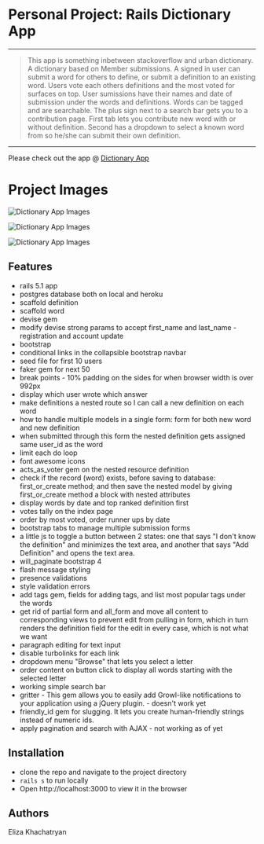 # Personal Project: Rails Dictionary App
______________________

 > This app is something inbetween stackoverflow and urban dictionary. A dictionary based on Member submissions. A signed in user can submit a word for others to define, or submit a definition to an existing word. Users vote each others definitions and the most voted for surfaces on top. User sumissions have their names and date of submission under the words and definitions. Words can be tagged and are searchable. The plus sign next to a search bar gets you to a contribution page. First tab lets you contribute new word with or without definition. Second has a dropdown to select a known word from so he/she can submit their own definition.
_______________________

Please check out the app @ [Dictionary App](https://dictionaryapp-lizk.herokuapp.com/)

# Project Images

![Dictionary App Images](https://drive.google.com/uc?export=view&id=1YDXDYADKGjwC9DAYH3611kTKqxkoL_vE)

![Dictionary App Images](https://drive.google.com/uc?export=view&id=18VoihkF3l6qT4JzjUETvERTUNXXhxc5G)

![Dictionary App Images](https://drive.google.com/uc?export=view&id=12mC6OLUOQ3QtTeOBMlDl16Ogw2k7b-8l)

## Features

* rails 5.1 app
* postgres database both on local and heroku
* scaffold definition
* scaffold word
* devise gem 
* modify devise strong params to accept first_name and last_name - registration and account update
* bootstrap
* conditional links in the collapsible bootstrap navbar
* seed file for first 10 users
* faker gem for next 50
* break points - 10% padding on the sides for when browser width is over 992px
* display which user wrote which answer
* make definitions a nested route so I can call a new definition on each word
* how to handle multiple models in a single form: form for both new word and new definition
* when submitted through this form the nested definition gets assigned same user_id as the word
* limit each do loop
* font awesome icons
* acts_as_voter gem on the nested resource definition
* check if the record (word) exists, before saving to database: first_or_create method; and then save the nested model by giving first_or_create method a block with nested attributes
* display words by date and top ranked definition first
* votes tally on the index page
* order by most voted, order runner ups by date
* bootstrap tabs to manage multiple submission forms
* a little js to toggle a button between 2 states: one that says "I don't know the definition" and minimizes the text area, and another that says "Add Definition" and opens the text area.
* will_paginate bootstrap 4
* flash message styling
* presence validations
* style validation errors
* add tags gem, fields for adding tags, and list most popular tags under the words
* get rid of partial form and all_form and move all content to corresponding views to prevent edit from pulling in form, which in turn renders the definition field for the edit in every case, which is not what we want
* paragraph editing for text input 
* disable turbolinks for each link 
* dropdown menu "Browse" that lets you select a letter
* order content on button click to display all words starting with the selected letter
* working simple search bar
* gritter - This gem allows you to easily add Growl-like notifications to your application using a jQuery plugin. - doesn't work yet
* friendly_id gem for slugging. It lets you create human-friendly strings instead of numeric ids.
* apply pagination and search with AJAX  -  not working as of yet

## Installation

- clone the repo and navigate to the project directory
- `rails s` to run locally
- Open http://localhost:3000 to view it in the browser

## Authors

Eliza Khachatryan

